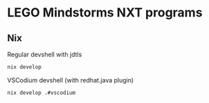 # LEGO Mindstorms NXT programs

## Nix

Regular devshell with jdtls

```sh
nix develop
```

VSCodium devshell (with redhat.java plugin)

```sh
nix develop .#vscodium
```
